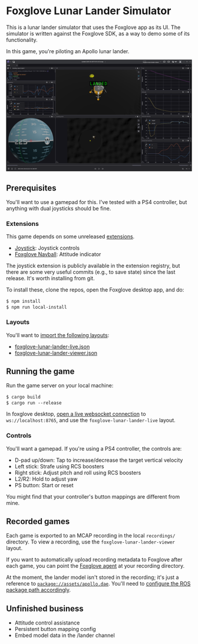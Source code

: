 # Foxglove Lunar Lander Simulator

This is a lunar lander simulator that uses the Foxglove app as its UI.
The simulator is written against the Foxglove SDK, as a way to demo some of its functionality.

In this game, you're piloting an Apollo lunar lander.

![Screenshot](docs/screenshot.png)

## Prerequisites

You'll want to use a gamepad for this.
I've tested with a PS4 controller, but anything with dual joysticks should be fine.

### Extensions

This game depends on some unreleased
[extensions](https://docs.foxglove.dev/docs/visualization/extensions/introduction).

- [Joystick](https://github.com/joshnewans/foxglove-joystick): Joystick controls
- [Foxglove Navball](https://github.com/gasmith/foxglove-navball): Attitude indicator

The joystick extension is publicly available in the extension registry, but
there are some very useful commits (e.g., to save state) since the last release.
It's worth installing from git.

To install these, clone the repos, open the Foxglove desktop app, and do:

```console
$ npm install
$ npm run local-install
```

### Layouts

You'll want to [import the following
layouts](https://docs.foxglove.dev/docs/visualization/layouts#import-and-export):

 - [foxglove-lunar-lander-live.json](layouts/foxglove-lunar-lander-live.json)
 - [foxglove-lunar-lander-viewer.json](layouts/foxglove-lunar-lander-viewer.json)

## Running the game

Run the game server on your local machine:

```console
$ cargo build
$ cargo run --release
```

In foxglove desktop, [open a live websocket
connection](https://docs.foxglove.dev/docs/connecting-to-data/frameworks/custom#connect)
to `ws://localhost:8765`, and use the `foxglove-lunar-lander-live` layout.

### Controls

You'll want a gamepad. If you're using a PS4 controller, the controls are:

- D-pad up/down: Tap to increase/decrease the target vertical velocity
- Left stick: Strafe using RCS boosters
- Right stick: Adjust pitch and roll using RCS boosters
- L2/R2: Hold to adjust yaw
- PS button: Start or reset

You might find that your controller's button mappings are different from mine.

## Recorded games

Each game is exported to an MCAP recording in the local `recordings/` directory.
To view a recording, use the `foxglove-lunar-lander-viewer` layout.

If you want to automatically upload recording metadata to Foxglove after each
game, you can point the [Foxglove
agent](https://docs.foxglove.dev/docs/foxglove-agent/introduction) at your
recording directory.

At the moment, the lander model isn't stored in the recording; it's just a
reference to [`package://assets/apollo.dae`](assets/apollo.dae). You'll need to
[configure the ROS package path
accordingly](https://docs.foxglove.dev/docs/settings#desktop-app).

## Unfinished business

- Attitude control assistance
- Persistent button mapping config
- Embed model data in the /lander channel
